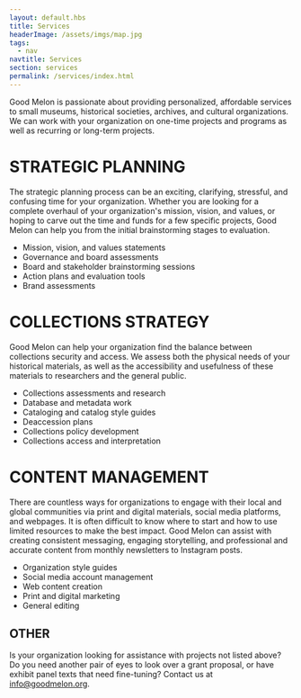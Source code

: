 ```yaml
--- 
layout: default.hbs
title: Services
headerImage: /assets/imgs/map.jpg
tags:
  - nav
navtitle: Services
section: services
permalink: /services/index.html
--- 
```


Good Melon is passionate about providing personalized, affordable services to small museums, historical societies, archives, and cultural organizations. We can work with your organization on one-time projects and programs as well as recurring or long-term projects.


# STRATEGIC PLANNING

The strategic planning process can be an exciting, clarifying, stressful, and confusing time for your organization. Whether you are looking for a complete overhaul of your organization's mission, vision, and values, or hoping to carve out the time and funds for a few specific projects, Good Melon can help you from the initial brainstorming stages to evaluation.

- Mission, vision, and values statements
- Governance and board assessments
- Board and stakeholder brainstorming sessions
- Action plans and evaluation tools
- Brand assessments


# COLLECTIONS STRATEGY

Good Melon can help your organization find the balance between collections security and access. We assess both the physical needs of your historical materials, as well as the accessibility and usefulness of these materials to researchers and the general public.

- Collections assessments and research
- Database and metadata work
- Cataloging and catalog style guides
- Deaccession plans
- Collections policy development
- Collections access and interpretation


# CONTENT MANAGEMENT

There are countless ways for organizations to engage with their local and global communities via print and digital materials, social media platforms, and webpages. It is often difficult to know where to start and how to use limited resources to make the best impact. Good Melon can assist with creating consistent messaging, engaging storytelling, and professional and accurate content from monthly newsletters to Instagram posts.

- Organization style guides
- Social media account management
- Web content creation
- Print and digital marketing
- General editing


## OTHER

Is your organization looking for assistance with projects not listed above? Do you need another pair of eyes to look over a grant proposal, or have exhibit panel texts that need fine-tuning? Contact us at <info@goodmelon.org>.
